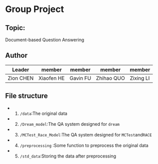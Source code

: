 # Group Project


## Topic: 
Document-based Question Answering

## Author
| Leader | member | member | member | member |
| --------------------  | ---------- | ------------- | ------ | ---- |
| Zion CHEN  | Xiaofen HE     | Gavin FU          | Zhihao QUO      | Zixing LI|


## File structure

- 1.	```/data```:The original data
- 2.	```/Dream_model```:The QA system designed for ```dream```
- 3.	```/MCTest_Race_Model```:The QA system designed for ```MCTest```and```RACE```
- 4.	```/preprocessing``` :Some function to preprocess the original data
- 5.	```/std_data```:Storing the data after preprocessing
        

